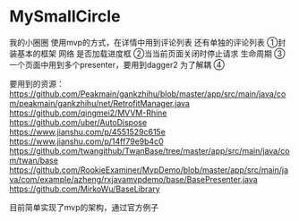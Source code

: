 # MySmallCircle
我的小圈圈
使用mvp的方式，在详情中用到评论列表  还有单独的评论列表
①封装基本的框架 网络 是否加载进度框
②当当前页面关闭时停止请求  生命周期
③一个页面中用到多个presenter，要用到dagger2  为了解耦
④

要用到的资源：https://github.com/Peakmain/gankzhihu/blob/master/app/src/main/java/com/peakmain/gankzhihu/net/RetrofitManager.java
https://github.com/qingmei2/MVVM-Rhine
https://github.com/uber/AutoDispose
https://www.jianshu.com/p/4551529c615e
https://www.jianshu.com/p/14ff79e9b4c0
https://github.com/twangithub/TwanBase/tree/master/app/src/main/java/com/twan/base
https://github.com/RookieExaminer/MvpDemo/blob/master/app/src/main/java/com/example/azheng/rxjavamvpdemo/base/BasePresenter.java
https://github.com/MirkoWu/BaseLibrary

目前简单实现了mvp的架构，通过官方例子
